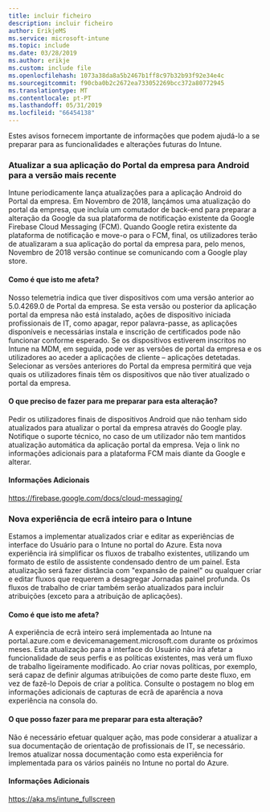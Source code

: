 ```yaml
---
title: incluir ficheiro
description: incluir ficheiro
author: ErikjeMS
ms.service: microsoft-intune
ms.topic: include
ms.date: 03/28/2019
ms.author: erikje
ms.custom: include file
ms.openlocfilehash: 1073a38da8a5b2467b1ff8c97b32b93f92e34e4c
ms.sourcegitcommit: f90cba0b2c2672ea733052269bcc372a80772945
ms.translationtype: MT
ms.contentlocale: pt-PT
ms.lasthandoff: 05/31/2019
ms.locfileid: "66454138"
---
```

Estes avisos fornecem importante de informações que podem ajudá-lo a se preparar para as funcionalidades e alterações futuras do Intune. 

### <a name="update-your-android-company-portal-app-to-the-latest-version---4536963--"></a>Atualizar a sua aplicação do Portal da empresa para Android para a versão mais recente <!--4536963-->
Intune periodicamente lança atualizações para a aplicação Android do Portal da empresa. Em Novembro de 2018, lançámos uma atualização do portal da empresa, que incluía um comutador de back-end para preparar a alteração da Google da sua plataforma de notificação existente da Google Firebase Cloud Messaging (FCM). Quando Google retira existente da plataforma de notificação e move-o para o FCM, final, os utilizadores terão de atualizaram a sua aplicação do portal da empresa para, pelo menos, Novembro de 2018 versão continue se comunicando com a Google play store.

#### <a name="how-does-this-affect-me"></a>Como é que isto me afeta?
Nosso telemetria indica que tiver dispositivos com uma versão anterior ao 5.0.4269.0 de Portal da empresa. Se esta versão ou posterior da aplicação portal da empresa não está instalado, ações de dispositivo iniciada profissionais de IT, como apagar, repor palavra-passe, as aplicações disponíveis e necessárias instala e inscrição de certificados pode não funcionar conforme esperado. Se os dispositivos estiverem inscritos no Intune na MDM, em seguida, pode ver as versões de portal da empresa e os utilizadores ao aceder a aplicações de cliente – aplicações detetadas. Selecionar as versões anteriores do Portal da empresa permitirá que veja quais os utilizadores finais têm os dispositivos que não tiver atualizado o portal da empresa.

#### <a name="what-do-i-need-to-do-to-prepare-for-this-change"></a>O que preciso de fazer para me preparar para esta alteração?
Pedir os utilizadores finais de dispositivos Android que não tenham sido atualizados para atualizar o portal da empresa através do Google play. Notifique o suporte técnico, no caso de um utilizador não tem mantidos atualização automática da aplicação portal da empresa. Veja o link no informações adicionais para a plataforma FCM mais diante da Google e alterar.

#### <a name="additional-information"></a>Informações Adicionais
https://firebase.google.com/docs/cloud-messaging/


### <a name="new-fullscreen-experience-coming-to-intune---4593669--"></a>Nova experiência de ecrã inteiro para o Intune <!--4593669-->
Estamos a implementar atualizados criar e editar as experiências de interface do Usuário para o Intune no portal do Azure. Esta nova experiência irá simplificar os fluxos de trabalho existentes, utilizando um formato de estilo de assistente condensado dentro de um painel. Esta atualização será fazer distância com "expansão de painel" ou qualquer criar e editar fluxos que requerem a desagregar Jornadas painel profunda. Os fluxos de trabalho de criar também serão atualizados para incluir atribuições (exceto para a atribuição de aplicações).

#### <a name="how-does-this-affect-me"></a>Como é que isto me afeta?
A experiência de ecrã inteiro será implementada ao Intune na portal.azure.com e devicemanagement.microsoft.com durante os próximos meses. Esta atualização para a interface do Usuário não irá afetar a funcionalidade de seus perfis e as políticas existentes, mas verá um fluxo de trabalho ligeiramente modificado. Ao criar novas políticas, por exemplo, será capaz de definir algumas atribuições de como parte deste fluxo, em vez de fazê-lo Depois de criar a política. Consulte o postagem no blog em informações adicionais de capturas de ecrã de aparência a nova experiência na consola do.

#### <a name="what-can-i-do-to-prepare-for-this-change"></a>O que posso fazer para me preparar para esta alteração?
Não é necessário efetuar qualquer ação, mas pode considerar a atualizar a sua documentação de orientação de profissionais de IT, se necessário. Iremos atualizar nossa documentação como esta experiência for implementada para os vários painéis no Intune no portal do Azure.

#### <a name="additional-information"></a>Informações Adicionais 
https://aka.ms/intune_fullscreen
